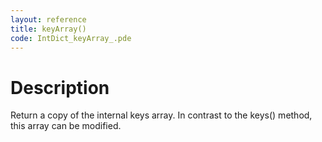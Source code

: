 ```yaml
---
layout: reference
title: keyArray()
code: IntDict_keyArray_.pde
---
```


# Description

Return a copy of the internal keys array. In contrast to the keys() 
method, this array can be modified.


